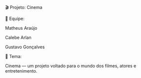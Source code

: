 🎬 Projeto: Cinema

👥 Equipe:

Matheus Araújo

Calebe Arlan

Gustavo Gonçalves

📌 Tema:

Cinema — um projeto voltado para o mundo dos filmes, atores e entretenimento.